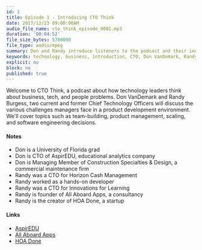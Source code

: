 ```yaml
---
id: 1
title: Episode 1 - Introducing CTO Think
date: 2017/12/23 09:00:00AM
audio_file_name: cto_think_episode_0001.mp3
duration: '00:04:52'
file_size_bytes: 5700000
file_type: audio/mpeg
summary: Don and Randy introduce listeners to the podcast and their individual backgrounds
keywords: technology, business, introduction, CTO, Don VanDemark, Randy Burgess
explicit: no
block: no
published: true
---
```


Welcome to CTO Think, a podcast about how technology leaders think about business, tech, and people problems. Don VanDemark and Randy Burgess, two current and former Chief Technology Officers will discuss the various challenges managers face in a product development environment. We'll cover topics such as team-building, product management, scaling, and software engineering decisions.

#### Notes

* Don is a University of Florida grad
* Don is CTO of AspirEDU, educational analytics company
* Don is Managing Member of Construction Specialties & Design, a commercial maintenance firm
* Randy was a CTO for Horizon Cash Management
* Randy worked as a hands-on developer
* Randy was a CTO for Innovations for Learning
* Randy is founder of All Aboard Apps, a consultancy
* Randy is the creator of HOA Done, a startup

#### Links

* [AspirEDU](https://aspireedu.com)
* [All Aboard Apps](https://www.allaboardapps.com)
* [HOA Done](https://www.hoadone.com)
